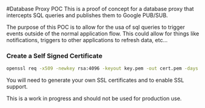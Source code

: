 #Database Proxy POC
This is a proof of concept for a database proxy that intercepts SQL queries and publishes them to Google PUB/SUB. 

The purpose of this POC is to allow for the usa of sql queries to trigger events outside of the normal application flow. This could allow for things like notifications, triggers to other applications to refresh data, etc...

### Create a Self Signed Certificate
```bash
openssl req -x509 -newkey rsa:4096 -keyout key.pem -out cert.pem -days 365
```
You will need to generate your own SSL certificates and to enable SSL support.

This is a work in progress and should not be used for production use.

